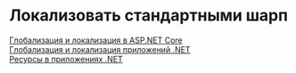 # Локализовать стандартными шарп

[Глобализация и локализация в ASP.NET Core](https://learn.microsoft.com/ru-ru/aspnet/core/fundamentals/localization)  
[Глобализация и локализация приложений .NET](https://learn.microsoft.com/ru-ru/dotnet/core/extensions/globalization-and-localization)  
[Ресурсы в приложениях .NET](https://learn.microsoft.com/ru-ru/dotnet/core/extensions/resources)  



